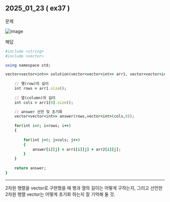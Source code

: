 ## 2025_01_23 ( ex37 )

문제 <br>

![image](https://github.com/user-attachments/assets/ddb69488-ef10-4a70-9e27-8860bd5d383b) <br>

해답 <br>

```ruby
#include <string>
#include <vector>

using namespace std;

vector<vector<int>> solution(vector<vector<int>> arr1, vector<vector<int>> arr2) {
    
    // 행(row)의 길이
    int rows = arr1.size();
    
    // 열(column)의 길이
    int cols = arr1[0].size();

    // answer 선언 및 초기화
    vector<vector<int>> answer(rows,vector<int>(cols,0));
    
    for(int i=0; i<rows; i++)
    {
        
        for(int j=0; j<cols; j++)
        {
            answer[i][j] = arr1[i][j] + arr2[i][j];
        }
    }
    
    return answer;
}
```

---

2차원 행렬을 vector로 구현했을 때 행과 열의 길이는 어떻게 구하는지, 그리고 선언한 2차원 행렬 vector는 어떻게 초기화 하는지 잘 기억해 둘 것.
